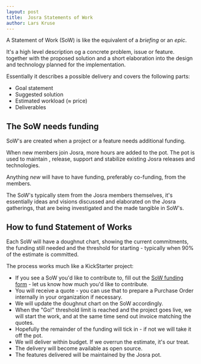 ```yaml
---
layout: post
title:  Josra Statements of Work
author: Lars Kruse
---
```


A Statement of Work (SoW) is like the equivalent of a _briefing_ or an _epic_.

It's a high level description og a concrete problem, issue or feature. together with the proposed solution and a short elaboration into the design and technology planned for the implementation.

Essentially it describes a possible delivery and covers the following parts:

* Goal statement
* Suggested solution
* Estimated workload (≈ price)
* Deliverables

## The SoW needs funding
SoW's are created when a project or a feature needs additional funding.

When new members join Josra, more hours are added to the pot. The pot is used to maintain , release, support and stabilize existing Josra releases and technologies.

Anything _new_ will have to have funding, preferably co-funding, from the members.

The SoW's typically stem from the Josra members themselves, it's essentially ideas and visions discussed and elaborated on the Josra gatherings, that are being investigated and the made tangible in SoW's.

## How to fund Statement of Works
Each SoW will have a doughnut chart, showing the current commitments, the funding still needed and the threshold for starting - typically when 90% of the estimate is committed.

The process works much like a KickStarter project:

* If you see a SoW you'd like to contribute to, fill out the [SoW funding form](/sow/) - let us know how much you'd like to contribute.
* You will receive a quote - you can use that to prepare a Purchase Order internally in your organization if necessary.
* We will update the doughnut chart on the SoW accordingly.
* When the "Go!" threshold limit is reached and the project goes live, we will start the work, and at the same time send out invoice matching the quotes.
* Hopefully the remainder of the funding will tick in - if not we will take it off the pot.
* We will deliver within budget. If we overrun the estimate, it's our treat.
* The delivery will become available as open source.
* The features delivered will be maintained by the Josra pot.
